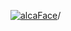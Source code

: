 [![alcaFace](https://camo.githubusercontent.com/2ee094c4af74cb0ec2e19388fccfb809837623e3/68747470733a2f2f7374617469632d63646e2e6a74766e772e6e65742f656d6f7469636f6e732f76312f3332383632362f312e30)](https://twitch.tv/Alca)/

<!--
# My "Popular" CodePens

<table>
	<tr>
		<th></th>
		<th>Title</th>
		<th>Last updated</th>
	</tr>
	<tr>
		<td><a href="https://codepen.io/Alca/pen/RwBodKR" rel="nofollow"><img src="https://codepen.io/alca/pen/RwBodKR/image/default.png" width="100" height="56.25"></a></td>
		<td><a href="https://codepen.io/Alca/pen/RwBodKR" rel="nofollow">A Pen by Jacob Foster</a></td>
		<td>Jan 7, 2023</td>
	</tr>
	<tr>
		<td><a href="https://codepen.io/Alca/pen/bGjBbxq" rel="nofollow"><img src="https://codepen.io/alca/pen/bGjBbxq/image/default.png" width="100" height="56.25"></a></td>
		<td><a href="https://codepen.io/Alca/pen/bGjBbxq" rel="nofollow">Simple Spring Animation</a></td>
		<td>Jan 6, 2023</td>
	</tr>
	<tr>
		<td><a href="https://codepen.io/Alca/pen/oNMzRPK" rel="nofollow"><img src="https://codepen.io/alca/pen/oNMzRPK/image/default.png" width="100" height="56.25"></a></td>
		<td><a href="https://codepen.io/Alca/pen/oNMzRPK" rel="nofollow">A Pen by Jacob Foster</a></td>
		<td>Jan 5, 2023</td>
	</tr>
	<tr>
		<td><a href="https://codepen.io/Alca/pen/WNKGRez" rel="nofollow"><img src="https://codepen.io/alca/pen/WNKGRez/image/default.png" width="100" height="56.25"></a></td>
		<td><a href="https://codepen.io/Alca/pen/WNKGRez" rel="nofollow">A Pen by Jacob Foster</a></td>
		<td>Jan 4, 2023</td>
	</tr>
	<tr>
		<td><a href="https://codepen.io/Alca/pen/rNrLwLN" rel="nofollow"><img src="https://codepen.io/alca/pen/rNrLwLN/image/default.png" width="100" height="56.25"></a></td>
		<td><a href="https://codepen.io/Alca/pen/rNrLwLN" rel="nofollow">Custom Puzzle</a></td>
		<td>Jan 2, 2023</td>
	</tr>
	<tr>
		<td><a href="https://codepen.io/Alca/pen/yLqJbpq" rel="nofollow"><img src="https://codepen.io/alca/pen/yLqJbpq/image/default.png" width="100" height="56.25"></a></td>
		<td><a href="https://codepen.io/Alca/pen/yLqJbpq" rel="nofollow">Difficult Square Rainbow Puzz...</a></td>
		<td>Jan 5, 2023</td>
	</tr>
	<tr>
		<td><a href="https://codepen.io/Alca/pen/RwBRpJz" rel="nofollow"><img src="https://codepen.io/alca/pen/RwBRpJz/image/default.png" width="100" height="56.25"></a></td>
		<td><a href="https://codepen.io/Alca/pen/RwBRpJz" rel="nofollow">Custom Puzzle</a></td>
		<td>Jan 2, 2023</td>
	</tr>
	<tr>
		<td><a href="https://codepen.io/Alca/pen/JjBKYOW" rel="nofollow"><img src="https://codepen.io/alca/pen/JjBKYOW/image/default.png" width="100" height="56.25"></a></td>
		<td><a href="https://codepen.io/Alca/pen/JjBKYOW" rel="nofollow">A Pen by Jacob Foster</a></td>
		<td>Jan 1, 2023</td>
	</tr>
	<tr>
		<td><a href="https://codepen.io/Alca/pen/MWByxGa" rel="nofollow"><img src="https://codepen.io/alca/pen/MWByxGa/image/default.png" width="100" height="56.25"></a></td>
		<td><a href="https://codepen.io/Alca/pen/MWByxGa" rel="nofollow">Twitch Following Count</a></td>
		<td>Dec 31, 2022</td>
	</tr>
	<tr>
		<td><a href="https://codepen.io/Alca/pen/xxJVEBB" rel="nofollow"><img src="https://codepen.io/alca/pen/xxJVEBB/image/default.png" width="100" height="56.25"></a></td>
		<td><a href="https://codepen.io/Alca/pen/xxJVEBB" rel="nofollow">Nurbs 3D rendering</a></td>
		<td>Dec 31, 2022</td>
	</tr>
</table>

---

###### Last updated: Sat, 07 Jan 2023 05:01:12 GMT
-->
